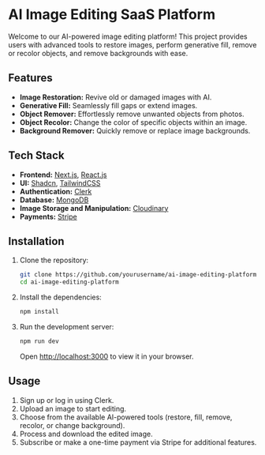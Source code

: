 # AI Image Editing SaaS Platform

Welcome to our AI-powered image editing platform! This project provides users with advanced tools to restore images, perform generative fill, remove or recolor objects, and remove backgrounds with ease.

## Features

- **Image Restoration:** Revive old or damaged images with AI.
- **Generative Fill:** Seamlessly fill gaps or extend images.
- **Object Remover:** Effortlessly remove unwanted objects from photos.
- **Object Recolor:** Change the color of specific objects within an image.
- **Background Remover:** Quickly remove or replace image backgrounds.

## Tech Stack

- **Frontend:** [Next.js](https://nextjs.org/), [React.js](https://reactjs.org/)
- **UI:** [Shadcn](https://shadcn.dev/), [TailwindCSS](https://tailwindcss.com/)
- **Authentication:** [Clerk](https://clerk.dev/)
- **Database:** [MongoDB](https://www.mongodb.com/)
- **Image Storage and Manipulation:** [Cloudinary](https://cloudinary.com/)
- **Payments:** [Stripe](https://stripe.com/)

## Installation

1. Clone the repository:

   ```bash
   git clone https://github.com/yourusername/ai-image-editing-platform.git
   cd ai-image-editing-platform
   ```

2. Install the dependencies:

   ```bash
   npm install
   ```

3. Run the development server:

   ```bash
   npm run dev
   ```

   Open [http://localhost:3000](http://localhost:3000) to view it in your browser.

## Usage

1. Sign up or log in using Clerk.
2. Upload an image to start editing.
3. Choose from the available AI-powered tools (restore, fill, remove, recolor, or change background).
4. Process and download the edited image.
5. Subscribe or make a one-time payment via Stripe for additional features.
